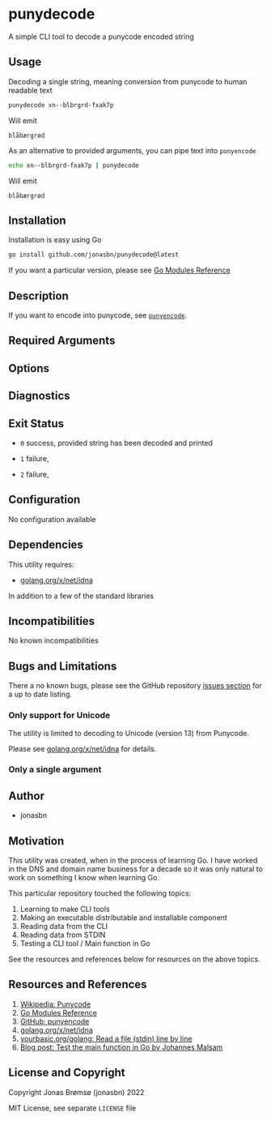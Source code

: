 # punydecode

A simple CLI tool to decode a punycode encoded string

## Usage

Decoding a single string, meaning conversion from punycode to human readable text

```bash
punydecode xn--blbrgrd-fxak7p
```

Will emit

```text
blåbærgrød
```

As an alternative to provided arguments, you can pipe text into `punyencode`

```bash
echo xn--blbrgrd-fxak7p | punydecode 
```

Will emit

```text
blåbærgrød
```

## Installation

Installation is easy using Go

```bash
go install github.com/jonasbn/punydecode@latest
```

If you want a particular version, please see [Go Modules Reference][MOD]

## Description

If you want to encode into punycode, see [`punyencode`][punyencode].

## Required Arguments

## Options

## Diagnostics

## Exit Status

- `0` success, provided string has been decoded and printed

- `1` failure,

- `2` failure,

## Configuration

No configuration available

## Dependencies

This utility requires:

- [golang.org/x/net/idna][goidna]

In addition to a few of the standard libraries

## Incompatibilities

No known incompatibilities

## Bugs and Limitations

There a no known bugs, please see the GitHub repository [issues section](https://github.com/jonasbn/punydecode/issues) for a up to date listing.

### Only support for Unicode

The utility is limited to decoding to Unicode (version 13) from Punycode.

Please see [golang.org/x/net/idna][goidna] for details.

### Only a single argument

## Author

- jonasbn

## Motivation

This utility was created, when in the process of learning Go. I have worked in the DNS and domain name business for a decade so it was only natural to work on something I know when learning Go.

This particular repository touched the following topics:

1. Learning to make CLI tools
1. Making an executable distributable and installable component
1. Reading data from the CLI
1. Reading data from STDIN
1. Testing a CLI tool / Main function in Go

See the resources and references below for resources on the above topics.

## Resources and References

1. [Wikipedia: Punycode](https://en.wikipedia.org/wiki/Punycode)
1. [Go Modules Reference][MOD]
1. [GitHub: punyencode][punyencode]
1. [golang.org/x/net/idna][goidna]
1. [yourbasic.org/golang: Read a file (stdin) line by line](https://yourbasic.org/golang/read-file-line-by-line/)
1. [Blog post: Test the main function in Go by Johannes Malsam](https://mj-go.in/golang/test-the-main-function-in-go)

## License and Copyright

Copyright Jonas Brømsø (jonasbn) 2022

MIT License, see separate `LICENSE` file

[MOD]: https://go.dev/ref/mod#go-install
[punyencode]: https://github.com/jonasbn/punyencode
[goidna]: https://pkg.go.dev/golang.org/x/net/idna
